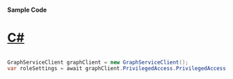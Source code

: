 #### Sample Code
# [C#](#tab/Csharp)

```C#

GraphServiceClient graphClient = new GraphServiceClient();
var roleSettings = await graphClient.PrivilegedAccess.PrivilegedAccess.RoleSettings.RoleSettings.Request().GetAsync();

```